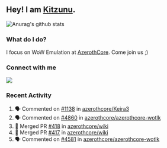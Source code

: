 ## Hey! I am [Kitzunu](https://Github.com/Kitzunu).

![Anurag's github stats](https://github-readme-stats.kitzunu.vercel.app/api?username=Kitzunu&show_icons=true)

### What do I do?

I focus on WoW Emulation at [AzerothCore](https://Github.com/AzerothCore). Come join us ;)

### Connect with me
[![](https://img.shields.io/badge/AzerothCore%20Discord-Connect%20with%20me!-green)](https://discord.com/invite/gkt4y2x)

### Recent Activity

<!--START_SECTION:activity-->
1. 🗣 Commented on [#1138](https://github.com/azerothcore/Keira3/issues/1138) in [azerothcore/Keira3](https://github.com/azerothcore/Keira3)
2. 🗣 Commented on [#4860](https://github.com/azerothcore/azerothcore-wotlk/issues/4860) in [azerothcore/azerothcore-wotlk](https://github.com/azerothcore/azerothcore-wotlk)
3. 🎉 Merged PR [#418](https://github.com/azerothcore/wiki/pull/418) in [azerothcore/wiki](https://github.com/azerothcore/wiki)
4. 🎉 Merged PR [#417](https://github.com/azerothcore/wiki/pull/417) in [azerothcore/wiki](https://github.com/azerothcore/wiki)
5. 🗣 Commented on [#4581](https://github.com/azerothcore/azerothcore-wotlk/issues/4581) in [azerothcore/azerothcore-wotlk](https://github.com/azerothcore/azerothcore-wotlk)
<!--END_SECTION:activity-->
